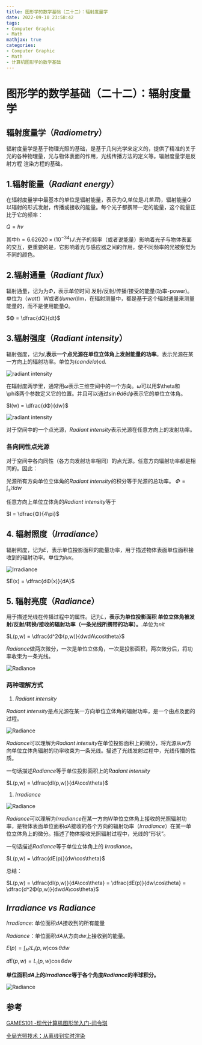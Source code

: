 ```yaml
---
title: 图形学的数学基础（二十二）：辐射度量学
date: 2022-09-10 23:58:42
tags:
- Computer Graphic
- Math
mathjax: true
categories:
- Computer Graphic
- Math
- 计算机图形学的数学基础
---
```


# 图形学的数学基础（二十二）：辐射度量学

## 辐射度量学（$Radiometry$）
 辐射度量学是基于物理光照的基础，是基于几何光学来定义的，提供了精准的关于光的各种物理量，光与物体表面的作用，光线传播方法的定义等。辐射度量学是反射方程 渲染方程的基础。

## 1.辐射能量（$Radiant\;energy$）

在辐射度量学中最基本的单位是辐射能量，表示为$Q$,单位是$J(焦耳)$，辐射能量$Q$以辐射的形式发射，传播或接收的能量。每个光子都携带一定的能量，这个能量正比于它的频率：

$Q = hv$

其中$h = 6.62620\times (10^{-34})J$.光子的频率（或者说能量）影响着光子与物体表面的交互，更重要的是，它影响着光与感应器之间的作用，使不同频率的光被察觉为不同的颜色。

## 2.辐射通量（$Radiant\;flux$）
辐射通量，记为为$Φ$，表示单位时间 发射/反射/传播/接受的能量(功率-power)。单位为（$watt$）W或者($lumen$)lm，在辐射测量中，都是基于这个辐射通量来测量能量的，而不是使用能量$Q$。

$Φ = \dfrac{dQ}{dt}$

## 3.辐射强度（$Radiant\;intensity$）
辐射强度，记为$I$,**表示一个点光源在单位立体角上发射能量的功率**。表示光源在某一方向上的辐射功率。单位为$(candela)$cd.

![radiant intensity](图形学的数学基础（二十二）：辐射度量学/1.png)

在辐射度两学里，通常用$\omega$表示三维空间中的一个方向。$\omega$可以用$\theta和\phi$两个参数定义它的位置。并且可以通过$\sin\theta{d}\theta{d}\phi$表示它的单位立体角。

$I(w) = \dfrac{dΦ}{dw}$

![radiant intensity](图形学的数学基础（二十二）：辐射度量学/2.png)

对于空间中的一个点光源，$Radiant\;intensity$表示光源在任意方向上的发射功率。

### 各向同性点光源
对于空间中各向同性（各方向发射功率相同）的点光源。任意方向辐射功率都是相同的。因此：

光源所有方向单位立体角的$Radiant\;intensity$的积分等于光源的总功率。
$Φ = \int_{s^2}Idw$


任意方向上单位立体角的$Radiant\;intensity$等于

$I = \dfrac{Φ}{4\pi}$

## 4. 辐射照度（$Irradiance$）
辐射照度，记为$E$，表示单位投影面积的能量功率，用于描述物体表面单位面积接收到的辐射功率。单位为$lux$。

![Irradiance](图形学的数学基础（二十二）：辐射度量学/4.png)

$E(x) = \dfrac{dΦ(x)}{dA}$

## 5. 辐射亮度（$Radiance$）
用于描述光线在传播过程中的属性。记为$L$，**表示为单位投影面积 单位立体角被发射/反射/转换/接收的辐射功率（一条光线所携带的功率）。**.单位为$nit$

$L(p,w) = \dfrac{d^2Φ(p,w)}{dwdA\cos\theta}$

$Radiance$做两次微分，一次是单位立体角，一次是投影面积，两次微分后，将功率收束为一条光线。

![Radiance](图形学的数学基础（二十二）：辐射度量学/5.png)

### 两种理解方式

1. $Radiant\;intensity$
   
$Radiant\;intensity$是点光源在某一方向单位立体角的辐射功率，是一个由点及面的过程。

![Radiance](图形学的数学基础（二十二）：辐射度量学/6.jpg)

$Radiance$可以理解为$Radiant\;intensity$在单位投影面积上的微分，将光源从$w$方向单位立体角辐射的功率收束为一条光线。描述了光线发射过程中，光线传播的性质。

一句话描述$Radiance$等于单位投影面积上的$Radiant\;intensity$

$L(p,w) = \dfrac{dI(p,w)}{dA\cos\theta}$

1. $Irradiance$

![Radiance](图形学的数学基础（二十二）：辐射度量学/7.png)

$Radiance$可以理解为$Irradiance$在某一方向$W$单位立体角上接收的光照辐射功率，是物体表面单位面积$dA$接收的各个方向的辐射功率（$Irradiance$）在某一单位立体角上的微分。描述了物体接收光照辐射过程中，光线的“形状”。

一句话描述$Radiance$等于单位立体角上的 $Irradiance$。

$L(p,w) = \dfrac{dE(p)}{dw\cos\theta}$

总结：

$L(p,w) = \dfrac{dI(p,w)}{dA\cos\theta} = \dfrac{dE(p)}{dw\cos\theta} = \dfrac{d^2Φ(p,w)}{dwdA\cos\theta}$

## $Irradiance\;vs\;Radiance$

$Irradiance$: 单位面积$dA$接收到的所有能量

$Radiance$：单位面积$dA$从方向$dw$上接收到的能量。

$E(p) =  \int_{H^2}L_i(p,w)\cos\theta{dw}$

$dE(p,w) = L_i(p,w)\cos\theta{dw}$

**单位面积$dA$上的$Irradiance$等于各个角度$Radiance$的半球积分。**

![Radiance](图形学的数学基础（二十二）：辐射度量学/8.png)

## 参考

[GAMES101 -现代计算机图形学入门-闫令琪](https://www.bilibili.com/video/BV1X7411F744?p=15&vd_source=b3b87210888ec87be647603921054a36)

[全局光照技术：从离线到实时渲染](https://www.thegibook.com/)





